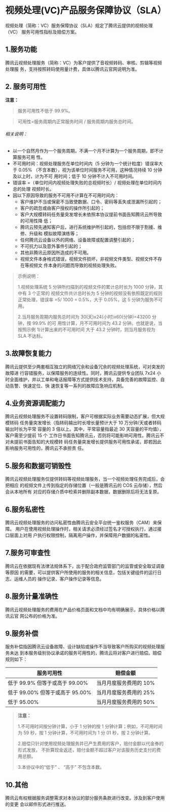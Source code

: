 # 视频处理(VC)产品服务保障协议（SLA）

视频处理（简称：VC）服务保障协议（SLA）规定了腾讯云提供的视频处理（VC）
服务可用性指标及赔偿方案。

## 1.服务功能

腾讯云视频处理服务（简称：VC）为客户提供了音视频转码、审核、剪辑等视频处理服
务，支持按照转码使用量计费，具体以腾讯云官网说明为准。

## 2. 服务可用性

**注意：**
>服务可用性不低于 99.9%。

>可用性=服务周期内正常服务时间 / 服务周期内服务总时间。

###### 相关说明：

- 以一个自然月作为一个服务周期，不满一个月不计算为一个服务周期，即不计算服务可用
性。
- 不可用时间：视频处理服务在单位时间内（5 分钟为一个统计粒度）错误率大于 0.05%
（不含本数），视为该单位时间服务不可用，这种情况持续 10 分钟及以上时，计为不可
用时间；低于 10 分钟不计入不可用时间。
- 错误率 =（单位时间内视频处理失败的总视频时长）/ 视频处理在单位时间内总的处理
视频时长。
- 因以下原因导致的服务不可用不计算在不可用时间内：
  - 客户维护不当或保密不当致使数据、口令、密码等丢失或泄漏所引起的；
  - 客户的疏忽或由客户授权的操作所引起的；
  - 客户大规模转码任务量突发增长未依照本协议提前书面告知腾讯云所导致的可用性降
低；
  - 腾讯云预先通知客户后，进行系统维护所引起的，包括但不限于割接、维修、升级和
模拟故障演练等；
  - 任何腾讯云设备以外的网络、设备故障或配置调整引起的；
  - 不可抗力以及意外事件引起的；
  - 其他非腾讯云原因所造成的不可用。
  - 视频文件本身格式错误，视频文件损坏，非视频文件类型、视频文件不存在等视频文
    件本身的问题而导致的视频处理失败。

> 示例说明：
>
> 1.视频处理系统 5 分钟所扫描到的视频文件的累计总时长为 1000 分钟，其中有 3 个正常的
> 视频文件共计总时长为 5 分钟的视频没有依照既定的规则正常处理，错误率 =5/ 1000 =
> 0.5%，大于 0.05%，这 5 分钟为服务不可用。
>
> 2.当月服务周期内服务总时间为 30(天)x24(小时)x60(分钟)=43200 分钟，按 99.9% 的可
> 用性计算，月不可用时间为 43.2 分钟。也就是说，当按照示例 1)计算出来的不可用时间
> 大于 43.2 分钟时，则当月服务视为 SLA 不达标。


## 3.故障恢复能力

腾讯云提供至少两套相互独立的网络冗余和设备冗余的视频处理系统，可对突发的故障进
行容错服务，以保障服务的连续性。同时，腾讯云提供专业团队 7x24 小时全面维护，并以工单和电话报障等方式提供技术支持，具备完善的故障监控、自动告警、快速定位、快
速恢复等一系列的故障应急响应机制。

## 4.业务资源调配能力

腾讯云视频处理服务不设置转码限制，客户可根据实际业务需要动态扩展，但大规模转码
任务量突发增长（指转码输出时长增长量预计大于 10 万分钟/天或者转码输出时长为平常
容量的 3 倍以上。其中，平常容量指最近 30 天容量的平均值），客户需至少提前 15 个
工作日书面告知腾讯云，否则将可能影响可用性。腾讯云不对未提前书面告知的大规模转
码任务量突发增长提供服务可用性承诺，即若因此影响服务可用性的，腾讯云不承担责
任。

## 5.服务和数据可销毁性

腾讯云视频处理服务仅提供转码等视频处理服务，当一个视频处理任务完成后，会把相应
的视频文件上传到指定的存储位置（一般是腾讯云的 COS 云存储），然后会从本地所有
对应的存储介质中检索并删除副本数据，数据删除后将无法复原。

## 6.服务私密性

腾讯云视频处理服务的访问私密性由腾讯云安全平台统一鉴权服务（CAM）来保障。
用户在使用视频处理操作时，相关请求必须经过签名才可授权执行，通过接口层面上对用
户执行权限控制，隔离用户操作，并保障用户数据的私密性。

## 7.服务可审查性
腾讯云在依据现有法律法规体系下，出于配合政府监管部门的监管或安全取证调查等原因
的需要，可以提供客户所使用的服务的相关信息，包括关键组件的运行日志、运维人员的
操作记录、客户操作记录等信息。

## 8.服务计量准确性

腾讯云视频处理服务的费用在产品价格页面和文档中均有明确展示，具体价格以腾讯云官
网公布的价格为准。

## 9.服务补偿

服务补偿指因腾讯云设备故障、设计缺陷或操作不当导致客户所购买的视频处理服务未达
到本服务级别协议承诺的服务可用性的，腾讯云将对客户进行赔偿。赔偿规则如下：

|服务可用性| 赔偿金额|
|---|---|
|低于 99.9% 但等于或高于 99.00%| 当月月度服务费用的 10%|
|低于 99.00% 但等于或高于 95.00%|当月月度服务费用的 25%|
|低于 95.00% |当月月度服务费用的 50%|

> **注意：**
>
> 1.不可用时间按分钟计算，小于 1 分钟的按 1 分钟计算；例如，不可用时间为 59
> 秒，按 1 分钟计算，不可用时间为 1 分 01 秒，按 2 分钟计算。 
>
> 2.赔偿只针对使用视频处理服务并已产生费用的客户，赔付金额以代金券的形式发放，
> 不折算现金返还，赔付金额不超过客户对该服务历史支付的费用总额。 
>
> 3.本协议中的“低于” 、 “高于” 不包含本数。

## 10.其他

腾讯云有权根据服务调整需求对本协议的部分服务条款进行改变。涉及到客户使用的变更
会以邮件形式进行推送。
